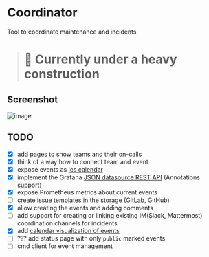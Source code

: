 # Coordinator

Tool to coordinate maintenance and incidents

> # :construction:  Currently under a heavy construction

## Screenshot

![image](https://user-images.githubusercontent.com/6112562/107794942-5c6b0800-6d58-11eb-8a57-6d6f08812170.png)

## TODO

- [x] add pages to show teams and their on-calls
- [x] think of a way how to connect team and event
- [x] expose events as [ics calendar](https://github.com/arran4/golang-ical)
- [x] implement the Grafana [JSON datasource REST API](https://grafana.com/grafana/plugins/simpod-json-datasource) (Annotations support)
- [x] expose Prometheus metrics about current events
- [ ] create issue templates in the storage (GitLab, GitHub)
- [x] allow creating the events and adding comments
- [ ] add support for creating or linking existing IM(Slack, Mattermost) coordination channels for incidents
- [x] add [calendar visualization of events](http://jquense.github.io/react-big-calendar/examples/index.html)
- [ ] ??? add status page with only `public` marked events
- [ ] cmd client for event management
